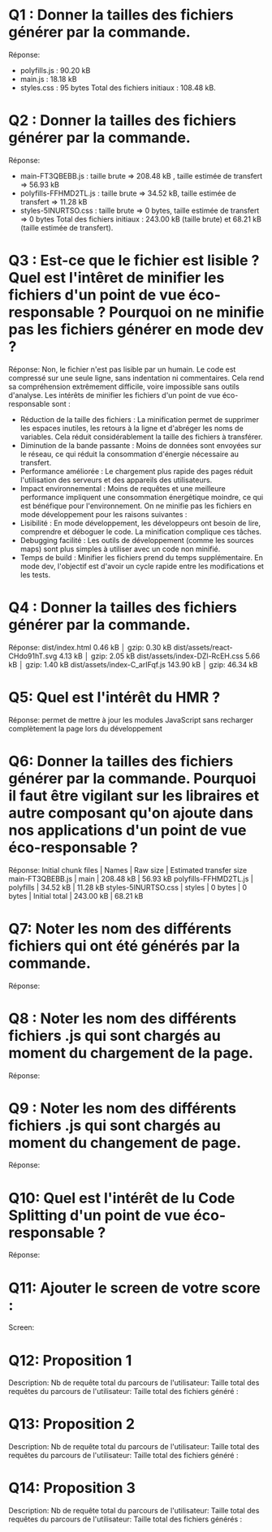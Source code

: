 # Q1 : Donner la tailles des fichiers générer par la commande.
Réponse:
- polyfills.js :	90.20 kB
- main.js :	18.18 kB
- styles.css :	95 bytes
Total des fichiers initiaux : 108.48 kB.

# Q2 : Donner la tailles des fichiers générer par la commande.
Réponse:
- main-FT3QBEBB.js : taille brute =>	208.48 kB , taille estimée de transfert =>	56.93 kB
- polyfills-FFHMD2TL.js	: taille brute => 34.52 kB, taille estimée de transfert =>	11.28 kB
- styles-5INURTSO.css	: taille brute => 0 bytes, taille estimée de transfert =>	0 bytes
Total des fichiers initiaux : 243.00 kB (taille brute) et 68.21 kB (taille estimée de transfert).

# Q3 : Est-ce que le fichier est lisible ? Quel est l'intêret de minifier les fichiers d'un point de vue éco-responsable ? Pourquoi on ne minifie pas les fichiers générer en mode dev ?
Réponse:
Non, le fichier n'est pas lisible par un humain. Le code est compressé sur une seule ligne, sans indentation ni commentaires. Cela rend sa compréhension extrêmement difficile, voire impossible sans outils d'analyse.
Les intérêts de minifier les fichiers d'un point de vue éco-responsable sont : 
   - Réduction de la taille des fichiers : La minification permet de supprimer les espaces inutiles, les retours à la ligne et d'abréger les noms de variables. Cela réduit considérablement la taille des fichiers à transférer.
   - Diminution de la bande passante : Moins de données sont envoyées sur le réseau, ce qui réduit la consommation d'énergie nécessaire au transfert.
   - Performance améliorée : Le chargement plus rapide des pages réduit l'utilisation des serveurs et des appareils des utilisateurs.
   - Impact environnemental : Moins de requêtes et une meilleure performance impliquent une consommation énergétique moindre, ce qui est bénéfique pour l'environnement.
On ne minifie pas les fichiers en mode développement pour les raisons suivantes : 
   - Lisibilité : En mode développement, les développeurs ont besoin de lire, comprendre et déboguer le code. La minification complique ces tâches.
   - Debugging facilité : Les outils de développement (comme les sources maps) sont plus simples à utiliser avec un code non minifié.
   - Temps de build : Minifier les fichiers prend du temps supplémentaire. En mode dev, l'objectif est d'avoir un cycle rapide entre les modifications et les tests.

# Q4 : Donner la tailles des fichiers générer par la commande.
Réponse:
dist/index.html                   0.46 kB │ gzip:  0.30 kB
dist/assets/react-CHdo91hT.svg    4.13 kB │ gzip:  2.05 kB
dist/assets/index-DZl-RcEH.css    5.66 kB │ gzip:  1.40 kB
dist/assets/index-C_arIFqf.js   143.90 kB │ gzip: 46.34 kB

# Q5: Quel est l'intérêt du HMR ?
Réponse:
permet de mettre à jour les modules JavaScript sans recharger complètement la page lors du développement

# Q6: Donner la tailles des fichiers générer par la commande. Pourquoi il faut être vigilant sur les libraires et autre composant qu'on ajoute dans nos applications d'un point de vue éco-responsable ?
Réponse:
Initial chunk files   | Names         |  Raw size | Estimated transfer size
main-FT3QBEBB.js      | main          | 208.48 kB |                56.93 kB
polyfills-FFHMD2TL.js | polyfills     |  34.52 kB |                11.28 kB
styles-5INURTSO.css   | styles        |   0 bytes |                 0 bytes
                      | Initial total | 243.00 kB |                68.21 kB
                      
# Q7: Noter les nom des différents fichiers qui ont été générés par la commande.
Réponse:

# Q8 : Noter les nom des différents fichiers .js qui sont chargés au moment du chargement de la page.
Réponse:

# Q9 : Noter les nom des différents fichiers .js qui sont chargés au moment du changement de page.
Réponse:


# Q10: Quel est l'intérêt de lu Code Splitting d'un point de vue éco-responsable ?
Réponse:


# Q11: Ajouter le screen de votre score :
Screen:


# Q12:  Proposition 1
Description:
Nb de requête total du parcours de l'utilisateur:
Taille total des requêtes du parcours de l'utilisateur:
Taille total des fichiers généré :

# Q13:  Proposition 2
Description:
Nb de requête total du parcours de l'utilisateur:
Taille total des requêtes du parcours de l'utilisateur:
Taille total des fichiers généré :

# Q14:  Proposition 3
Description:
Nb de requête total du parcours de l'utilisateur:
Taille total des requêtes du parcours de l'utilisateur:
Taille total des fichiers générés :